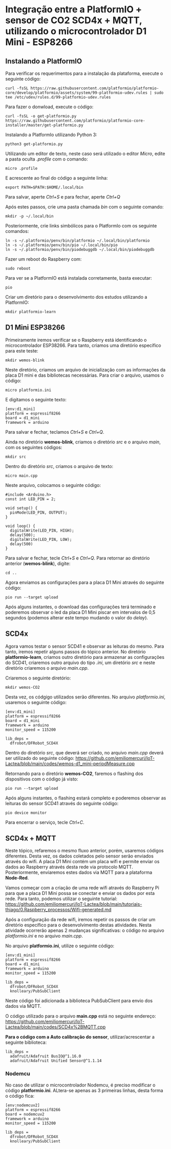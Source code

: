 # Integração entre a PlatformIO + sensor de CO2 SCD4x + MQTT, utilizando o microcontrolador D1 Mini - ESP8266

## Instalando a PlatformIO

Para verificar os requerimentos para a instalação da plataforma, execute o seguinte código:
```
curl -fsSL https://raw.githubusercontent.com/platformio/platformio-core/develop/platformio/assets/system/99-platformio-udev.rules | sudo tee /etc/udev/rules.d/99-platformio-udev.rules
```

Para fazer o donwload, execute o código:
```
curl -fsSL -o get-platformio.py https://raw.githubusercontent.com/platformio/platformio-core-installer/master/get-platformio.py
```
Instalando a PlatformIo utilizando Python 3:
```
python3 get-platformio.py
```

Utilizando um editor de texto, neste caso será utilizado o editor *Micro*, edite a pasta oculta *.profile* com o comando:
```
micro .profile
```
E acrescente ao final do código a seguinte linha:
```
export PATH=$PATH:$HOME/.local/bin
```
Para salvar, aperte *Ctrl+S* e para fechar, aperte *Ctrl+Q*

Após estes passos, crie uma pasta chamada *bin* com o seguinte comando:
```
mkdir -p ~/.local/bin
```
Posteriormente, crie links simbólicos para o PlatformIo com os seguinte comandos:
```
ln -s ~/.platformio/penv/bin/platformio ~/.local/bin/platformio
ln -s ~/.platformio/penv/bin/pio ~/.local/bin/pio
ln -s ~/.platformio/penv/bin/piodebuggdb ~/.local/bin/piodebuggdb
```

Fazer um reboot do Raspberry com:
```
sudo reboot
```
Para ver se a PlatformIO está instalada corretamente, basta executar:
```
pio
```

Criar um diretório para o desenvolvimento dos estudos utilizando a PlatformIO:
```
mkdir platformio-learn
```

## D1 Mini ESP38266
Primeiramente iremos verificar se o Raspberry está identificando o microcontrolador ESP38266. Para tanto, criamos uma diretório específico para este teste:
```
mkdir wemos-blink
```
Neste diretório, criamos um arquivo de inicialização com as informações da placa D1 mini e das bibliotecas necessárias. Para criar o arquivo, usamos o código:
```
micro platformio.ini
```
E digitamos o seguinte texto:
```
[env:d1_mini]
platform = espressif8266
board = d1_mini
framework = arduino
```
Para salvar e fechar, teclamos *Ctrl+S* e *Ctrl+Q*.

Ainda no diretório **wemos-blink**, criamos o diretório *src* e o arquivo *main*, com os seguintes códigos:
```
mkdir src
```
Dentro do diretório *src*, criamos o arquivo de texto:
```
micro main.cpp
```
Neste arquivo, colocamos o seguinte código:
```
#include <Arduino.h>
const int LED_PIN = 2;

void setup() {
  pinMode(LED_PIN, OUTPUT);
}

void loop() {
  digitalWrite(LED_PIN, HIGH);
  delay(500);
  digitalWrite(LED_PIN, LOW);
  delay(500)
}
```
Para salvar e fechar, tecle *Ctrl+S* e *Ctrl+Q*.
Para retornar ao diretório anterior (**wemos-blink**), digite:
```
cd ..
```
Agora enviamos as configurações para a placa D1 Mini através do seguinte código:
```
pio run --target upload
```
Após alguns instantes, o download das configurações terá terminado e poderemos observar o led da placa D1 Mini piscar em intervalos de 0,5 segundos (podemos alterar este tempo mudando o valor do *delay*).

## SCD4x
Agora vamos testar o sensor SCD41 e observar as leituras do mesmo. Para tanto, iremos repetir alguns passos do tópico anterior. No diretório **platformio-learn**, criamos outro diretório para armazenar as configurações do SCD41, criaremos outro arquivo do tipo *.ini*, um diretório *src* e neste diretório criaremos o arquivo *main.cpp*.

Criaremos o seguinte diretório:
```
mkdir wemos-CO2
```

Desta vez, os códgigo utilizados serão diferentes. No arquivo *platformio.ini*, usaremos o seguinte código:
```
[env:d1_mini]
platform = espressif8266
board = d1_mini
framework = arduino
monitor_speed = 115200

lib_deps =
  dfrobot/DFRobot_SCD4X
```

Dentro do diretório *src*, que deverá ser criado, no arquivo *main.cpp* deverá ser utilizado do seguinte código: https://github.com/emiliomercuri/IoT-Lactea/blob/main/codes/wemos-d1_mini-periodMeasure.cpp

Retornando para o diretório **wemos-CO2**, faremos o flashing dos dispositivos com o código já visto:
```
pio run --target upload
```
Após alguns instantes, o flashing estará completo e poderemos observar as leituras do sensor SCD41 através do seguinte código:
```
pio device monitor
```
Para encerrar o serviço, tecle *Ctrl+C*.

## SCD4x + MQTT
Neste tópico, refaremos o mesmo fluxo anterior, porém, usaremos códigos diferentes. Desta vez, os dados coletados pelo sensor serão enviados através do wifi. A placa D1 Mini contém um placa wifi e permite enviar os dados ao Raspberry através desta rede via protocolo MQTT. Posteriormente, enviaremos estes dados via MQTT para a plataforma **Node-Red**.

Vamos começar com a criação de uma rede wifi através do Raspberry Pi para que a placa D1 Mini possa se conectar e enviar os dados por esta rede. Para tanto, podemos utilizar o seguinte tutorial: https://github.com/emiliomercuri/IoT-Lactea/blob/main/tutoriais-thiago/0.Raspberry_processos/Wifi-generated.md

Após a configuração da rede wifi, iremos repetir os passos de criar um diretório específico para o desenvolvimento destas atividades. Nesta atividade ocorrerão apenas 2 mudanças significativas: o código no arquivo *platformio.ini* e no arquivo *main.cpp*.

No arquivo **platformio.ini**, utilize o seguinte código:
```
[env:d1_mini]
platform = espressif8266
board = d1_mini
framework = arduino
monitor_speed = 115200

lib_deps =
  dfrobot/DFRobot_SCD4X
  knolleary/PubSubClient
```
Neste código foi adicionada a biblioteca PubSubClient para envio dos dados via MQTT.

O código utilizado para o arquivo **main.cpp** está no seguinte endereço: https://github.com/emiliomercuri/IoT-Lactea/blob/main/codes/SCD4x%2BMQTT.cpp

**Para o código com a Auto calibração do sensor**, utilizar/acrescentar a seguinte biblioteca:
```
lib_deps =
  adafruit/Adafruit BusIO@^1.16.0
  adafruit/Adafruit Unified Sensor@^1.1.14
```

### Nodemcu
No caso de utilizar o microcontrolador Nodemcu, é preciso modificar o código **platformio.ini**. ALtera-se apenas as 3 primeiras linhas, desta forma o código fica:
```
[env:nodemcuv2]
platform = espressif8266
board = nodemcuv2
framework = arduino
monitor_speed = 115200

lib_deps =
  dfrobot/DFRobot_SCD4X
  knolleary/PubSubClient
```

